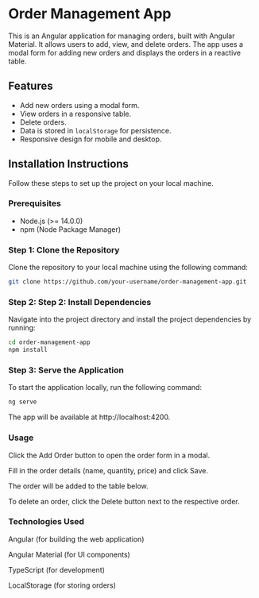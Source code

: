 # Order Management App

This is an Angular application for managing orders, built with Angular Material. It allows users to add, view, and delete orders. The app uses a modal form for adding new orders and displays the orders in a reactive table.

## Features

- Add new orders using a modal form.
- View orders in a responsive table.
- Delete orders.
- Data is stored in `localStorage` for persistence.
- Responsive design for mobile and desktop.

## Installation Instructions

Follow these steps to set up the project on your local machine.

### Prerequisites

- Node.js (>= 14.0.0)
- npm (Node Package Manager)

### Step 1: Clone the Repository

Clone the repository to your local machine using the following command:

```bash
git clone https://github.com/your-username/order-management-app.git
```

### Step 2: Step 2: Install Dependencies

Navigate into the project directory and install the project dependencies by running:

```bash
cd order-management-app
npm install
```

### Step 3: Serve the Application

To start the application locally, run the following command:

```bash
ng serve
```

The app will be available at http://localhost:4200.

### Usage

  Click the Add Order button to open the order form in a modal.
  
  Fill in the order details (name, quantity, price) and click Save.
  
  The order will be added to the table below.
  
  To delete an order, click the Delete button next to the respective order.

### Technologies Used

  Angular (for building the web application)

  Angular Material (for UI components)
  
  TypeScript (for development)
  
  LocalStorage (for storing orders)
